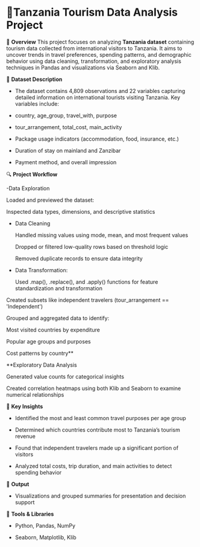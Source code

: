 # 🧭Tanzania Tourism Data Analysis Project

📄 **Overview**
This project focuses on analyzing **Tanzania dataset** containing tourism data collected from international visitors to Tanzania. It aims to uncover trends in travel preferences, spending patterns, and demographic behavior using data cleaning, transformation, and exploratory analysis techniques in Pandas and visualizations via Seaborn and Klib.

📁 **Dataset Description**

- The dataset contains 4,809 observations and 22 variables capturing detailed information on international tourists visiting Tanzania. Key variables include:

- country, age_group, travel_with, purpose

- tour_arrangement, total_cost, main_activity

- Package usage indicators (accommodation, food, insurance, etc.)

- Duration of stay on mainland and Zanzibar

- Payment method, and overall impression

🔍 **Project Workflow**

-Data Exploration

  Loaded and previewed the dataset:

  Inspected data types, dimensions, and descriptive statistics

- Data Cleaning

  Handled missing values using mode, mean, and most frequent values

  Dropped or filtered low-quality rows based on threshold logic

  Removed duplicate records to ensure data integrity

- Data Transformation:

  Used .map(), .replace(), and .apply() functions for feature standardization and transformation

Created subsets like independent travelers (tour_arrangement == 'Independent')

Grouped and aggregated data to identify:

Most visited countries by expenditure

Popular age groups and purposes

Cost patterns by country**

**Exploratory Data Analysis

  Generated value counts for categorical insights

  Created correlation heatmaps using both Klib and Seaborn to examine numerical relationships

📌 **Key Insights**

- Identified the most and least common travel purposes per age group

- Determined which countries contribute most to Tanzania’s tourism revenue

- Found that independent travelers made up a significant portion of visitors

- Analyzed total costs, trip duration, and main activities to detect spending behavior

💾 **Output**

- Visualizations and grouped summaries for presentation and decision support

📎 **Tools & Libraries**

- Python, Pandas, NumPy

- Seaborn, Matplotlib, Klib
